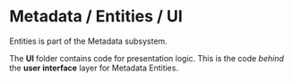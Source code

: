 # Metadata / Entities / UI

Entities is part of the Metadata subsystem.
  
The **UI** folder contains code for presentation logic. This is the code *behind* the **user interface** layer for Metadata Entities.
